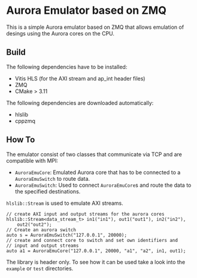 # Aurora Emulator based on ZMQ

This is a simple Aurora emulator based on ZMQ that allows emulation of desings using the Aurora cores on the CPU.


## Build

The following dependencies have to be installed:

- Vitis HLS (for the AXI stream and ap_int header files)
- ZMQ
- CMake > 3.11

The following dependencies are downloaded automatically:

- hlslib
- cppzmq

## How To

The emulator consist of two classes that communicate via TCP and are compatible with MPI:

- `AuroraEmuCore`: Emulated Aurora core that has to be connected to a `AuroraEmuSwitch` to route data.
- `AuroraEmuSwitch`: Used to connect `AuroraEmuCore`s and route the data to the specified destinations.

`hlslib::Stream` is used to emulate AXI streams.

```{c++}
// create AXI input and output streams for the aurora cores
hlslib::Stream<data_stream_t> in1("in1"), out1("out1"), in2("in2"),
    out2("out2");
// Create an aurora switch
auto s = AuroraEmuSwitch("127.0.0.1", 20000);
// create and connect core to switch and set own identifiers and 
// input and output streams
auto a1 = AuroraEmuCore("127.0.0.1", 20000, "a1", "a2", in1, out1);
```

The library is header only. To see how it can be used take a look into the `example` or `test` directories.
